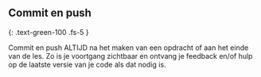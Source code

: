 ## Commit en push
{: .text-green-100 .fs-5 }

Commit en push ALTIJD na het maken van een opdracht of aan het einde van de les.
Zo is je voortgang zichtbaar en ontvang je feedback en/of hulp op de laatste versie van je code als dat nodig is.
